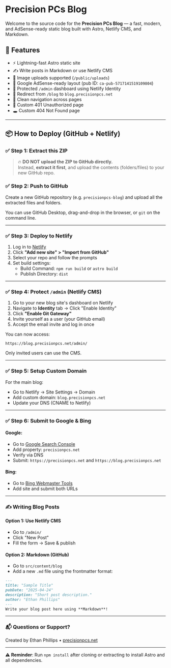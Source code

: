 # Precision PCs Blog

Welcome to the source code for the **Precision PCs Blog** — a fast, modern, and AdSense-ready static blog built with Astro, Netlify CMS, and Markdown.

## 🚀 Features

- ⚡ Lightning-fast Astro static site
- ✍️ Write posts in Markdown or use Netlify CMS
- 📸 Image uploads supported (`/public/uploads`)
- 💸 Google AdSense-ready layout (pub ID: `ca-pub-5717141519109804`)
- 🔐 Protected `/admin` dashboard using Netlify Identity
- 🔁 Redirect from `/blog` to `blog.precisionpcs.net`
- 🧭 Clean navigation across pages
- 🚫 Custom 401 Unauthorized page
- 🕳 Custom 404 Not Found page

---

## 📦 How to Deploy (GitHub + Netlify)

### ✅ Step 1: Extract this ZIP

> 🔥 **DO NOT upload the ZIP to GitHub directly.**  
> Instead, **extract it first**, and upload the contents (folders/files) to your new GitHub repo.

### ✅ Step 2: Push to GitHub

Create a new GitHub repository (e.g. `precisionpcs-blog`) and upload all the extracted files and folders.

You can use GitHub Desktop, drag-and-drop in the browser, or `git` on the command line.

---

### ✅ Step 3: Deploy to Netlify

1. Log in to [Netlify](https://netlify.com)
2. Click **"Add new site" > "Import from GitHub"**
3. Select your repo and follow the prompts
4. Set build settings:
   - Build Command: `npm run build` or `astro build`
   - Publish Directory: `dist`

---

### ✅ Step 4: Protect `/admin` (Netlify CMS)

1. Go to your new blog site's dashboard on Netlify
2. Navigate to **Identity** tab → Click "Enable Identity"
3. Click **"Enable Git Gateway"**
4. Invite yourself as a user (your GitHub email)
5. Accept the email invite and log in once

You can now access:
```
https://blog.precisionpcs.net/admin/
```

Only invited users can use the CMS.

---

### ✅ Step 5: Setup Custom Domain

For the main blog:
- Go to Netlify → Site Settings → Domain
- Add custom domain: `blog.precisionpcs.net`
- Update your DNS (CNAME to Netlify)

---

### ✅ Step 6: Submit to Google & Bing

#### Google:
- Go to [Google Search Console](https://search.google.com/search-console/)
- Add property: `precisionpcs.net`
- Verify via DNS
- Submit: `https://precisionpcs.net` and `https://blog.precisionpcs.net`

#### Bing:
- Go to [Bing Webmaster Tools](https://www.bing.com/webmasters/)
- Add site and submit both URLs

---

### ✍️ Writing Blog Posts

#### Option 1: Use Netlify CMS
- Go to `/admin/`
- Click "New Post"
- Fill the form → Save & publish

#### Option 2: Markdown (GitHub)
- Go to `src/content/blog`
- Add a new `.md` file using the frontmatter format:

```markdown
---
title: "Sample Title"
pubDate: "2025-04-24"
description: "Short post description."
author: "Ethan Phillips"
---
Write your blog post here using **Markdown**!
```

---

### 📬 Questions or Support?

Created by Ethan Phillips • [precisionpcs.net](https://precisionpcs.net)


---

⚠️ **Reminder**: Run `npm install` after cloning or extracting to install Astro and all dependencies.